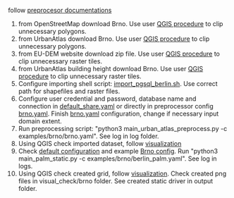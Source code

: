 follow [preprocesor documentations](../../docs/run_prerocessor.md)
1) from OpenStreetMap download Brno. Use user [QGIS procedure](../../docs/user_preproces.md) to clip unnecessary polygons.
2) from UrbanAtlas download Brno. Use user [QGIS procedure](../../docs/user_preproces.md) to clip unnecessary polygons.
3) from EU-DEM website download zip file. Use user [QGIS procedure](../../docs/user_preproces.md) to clip unnecessary raster tiles.
4) from UrbanAtlas building height download Brno. Use user [QGIS procedure](../../docs/user_preproces.md) to clip unnecessary raster tiles.
5) Configure importing shell script: [import_pgsql_berlin.sh](import_pgsql_berlin.sh). Use correct path for shapefiles and raster files. 
6) Configure user credential and password, database name and connection in [default_share.yaml](../../config/default_share.yaml) or directly in preprocessor config [brno.yaml](brno.yaml). Finish [brno.yaml](brno.yaml) configuration, change if necessary input domain extent. 
7) Run preprocessing script: "python3 main_urban_atlas_preprocess.py -c examples/brno/brno.yaml". See log in log folder.
8) Using QGIS check imported dataset, follow [visualization](../../docs/visuallization.md)
9) Check [default configuration](../../config/default_config.yaml) and example [Brno config](berlin_palm.yaml). Run "python3 main_palm_static.py -c examples/brno/berlin_palm.yaml". See log in logs. 
10) Using QGIS check created grid, follow [visualization](../../docs/visuallization.md). Check created png files in visual_check/brno folder. See created static driver in output folder.